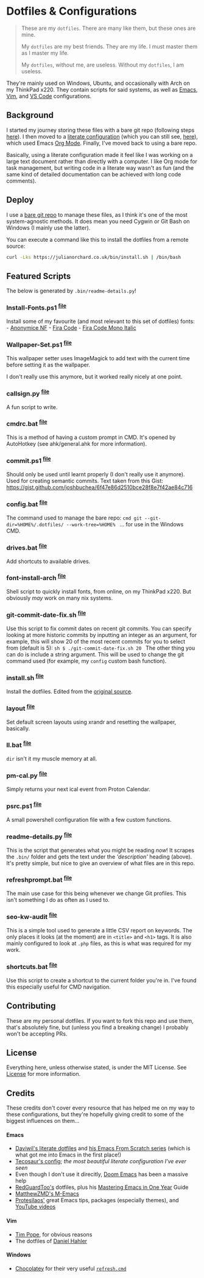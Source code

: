 # Dotfiles & Configurations

> These are my `dotfiles`. There are many like them, but these ones are mine.
>
> My `dotfiles` are my best friends. They are my life. I must master them as I master my life.
>
> My `dotfiles`, without me, are useless. Without my `dotfiles`, I am useless.

They're mainly used on Windows, Ubuntu, and occasionally with Arch on my ThinkPad x220. They contain scripts for said systems, as well as [Emacs](https://www.gnu.org/software/emacs/), [Vim](https://www.vim.org/), and [VS Code](https://code.visualstudio.com/) configurations.

## Background

I started my journey storing these files with a bare git repo (following steps [here](https://www.atlassian.com/git/tutorials/dotfiles)). I then moved to a [literate configuration](https://en.wikipedia.org/wiki/Literate_programming) (which you can still see, [here](https://github.com/julianorchard/dotfiles/tree/literate)), which used Emacs [Org Mode](https://orgmode.org/). Finally, I've moved back to using a bare repo.

Basically, using a literate configuration made it feel like I was working on a large text document rather than directly with a computer. I like Org mode for task management, but writing code in a literate way wasn't as fun (and the same kind of detailed documentation can be achieved with long code comments).

## Deploy

I use a [bare git repo](https://www.atlassian.com/git/tutorials/dotfiles) to manage these files, as I think it's one of the most system-agnostic methods. It does mean you need Cygwin or Git Bash on Windows (I mainly use the latter).

You can execute a command like this to install the dotfiles from a remote source:

```sh
curl -Lks https://julianorchard.co.uk/bin/install.sh | /bin/bash
```

## Featured Scripts

The below is generated by `.bin/readme-details.py`!
### Install-Fonts.ps1 <sup>[file](.bin/Install-Fonts.ps1)</sup>

Install some of my favourite (and most relevant to this set of dotfiles) fonts: - [Anonymice NF](https://github.com/ryanoasis/nerd-fonts/) - [Fira Code](https://github.com/tonsky/FiraCode/) - [Fira Code Mono Italic](https://github.com/zwaldowski/Fira/raw/zwaldowski/mod-new/otf/)

### Wallpaper-Set.ps1 <sup>[file](.bin/Wallpaper-Set.ps1)</sup>

This wallpaper setter uses ImageMagick to add text with the current time before setting it as the wallpaper.

I don't really use this anymore, but it worked really nicely at one point.

### callsign.py <sup>[file](.bin/callsign.py)</sup>

A fun script to write.

### cmdrc.bat <sup>[file](.bin/cmdrc.bat)</sup>

This is a method of having a custom prompt in CMD. It's opened by AutoHotkey (see ahk/general.ahk for more information).

### commit.ps1 <sup>[file](.bin/commit.ps1)</sup>

Should only be used until learnt properly (I don't really use it anymore). Used for creating semantic commits. Text taken from this Gist: https://gist.github.com/joshbuchea/6f47e86d2510bce28f8e7f42ae84c716

### config.bat <sup>[file](.bin/config.bat)</sup>

The command used to manage the bare repo: ```cmd git --git-dir=%HOME%/.dotfiles/ --work-tree=%HOME% ``` ... for use in the Windows CMD.

### drives.bat <sup>[file](.bin/drives.bat)</sup>

Add shortcuts to available drives.

### font-install-arch <sup>[file](.bin/font-install-arch)</sup>

Shell script to quickly install fonts, from online, on my ThinkPad x220. But obviously *may* work on many nix systems.

### git-commit-date-fix.sh <sup>[file](.bin/git-commit-date-fix.sh)</sup>

Use this script to fix commit dates on recent git commits. You can specify looking at more historic commits by inputting an integer as an argument, for example, this will show 20 of the most recent commits for you to select from (default is 5): ```sh $ ./git-commit-date-fix.sh 20 ``` The other thing you can do is include a string argument. This will be used to change the git command used (for example, my `config` custom bash function).

### install.sh <sup>[file](.bin/install.sh)</sup>

Install the dotfiles. Edited from the [original source](https://bitbucket.org/durdn/cfg/src/master/.bin/install.sh).

### layout <sup>[file](.bin/layout)</sup>

Set default screen layouts using xrandr and resetting the wallpaper, basically.

### ll.bat <sup>[file](.bin/ll.bat)</sup>

`dir` isn't it my muscle memory at all.

### pm-cal.py <sup>[file](.bin/pm-cal.py)</sup>

Simply returns your next ical event from Proton Calendar.

### psrc.ps1 <sup>[file](.bin/psrc.ps1)</sup>

A small powershell configuration file with a few custom functions.

### readme-details.py <sup>[file](.bin/readme-details.py)</sup>

This is the script that generates what you might be reading *now*! It scrapes the `.bin/` folder and gets the text under the *'description'* heading (above). It's pretty simple, but nice to give an overview of what files are in this repo.

### refreshprompt.bat <sup>[file](.bin/refreshprompt.bat)</sup>

The main use case for this being whenever we change Git profiles. This isn't something I do as often as I used to.

### seo-kw-audit <sup>[file](.bin/seo-kw-audit)</sup>

This is a simple tool used to generate a little CSV report on keywords. The only places it looks (at the moment) are in `<title>` and `<h1>` tags. It is also mainly configured to look at `.php` files, as this is what was required for my work.

### shortcuts.bat <sup>[file](.bin/shortcuts.bat)</sup>

Use this script to create a shortcut to the current folder you're in. I've found this especially useful for CMD navigation.

## Contributing

These are my personal dotfiles. If you want to fork this repo and use them, that's absolutely fine, but (unless you find a breaking change) I probably won't be accepting PRs.

## License

Everything here, unless otherwise stated, is under the MIT License. See [License](/LICENSE) for more information.

## Credits

These credits don't cover every resource that has helped me on my way to these configurations, but they're hopefully giving credit to some of the biggest influences on them...

#### Emacs

- [Daviwil's literate dotfiles](https://github.com/daviwil/dotfiles) and [his Emacs From Scratch series](https://github.com/daviwil/emacs-from-scratch) (which is what got me into Emacs in the first place!)
- [Tecosaur's config](https://tecosaur.github.io/emacs-config/config.html); *the most beautiful literate configuration I've ever seen*
- Even though I don't use it direcitly, [Doom Emacs](https://github.com/doomemacs/doomemacs) has been a massive help
- [RedGuardToo's](https://github.com/redguardtoo/emacs.d) dotfiles, plus his [Mastering Emacs in One Year](https://github.com/redguardtoo/mastering-emacs-in-one-year-guide) Guide
- [MatthewZMD's M-Emacs](https://github.com/MatthewZMD/.emacs.d)
- [Protesilaos'](https://protesilaos.com/emacs/dotemacs) great Emacs tips, packages (especially themes), and [YouTube videos](https://www.youtube.com/@protesilaos)

#### Vim

- [Tim Pope](https://github.com/tpope), for obvious reasons
- The dotfiles of [Daniel Hahler](https://github.com/blueyed)

#### Windows

- [Chocolatey](https://chocolatey.org/) for their very useful [`refresh.cmd`](https://github.com/chocolatey/choco/blob/develop/src/chocolatey.resources/redirects/RefreshEnv.cmd)
